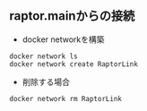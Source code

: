 ## raptor.mainからの接続

- docker networkを構築
```
docker network ls
docker network create RaptorLink
```
- 削除する場合
```
docker network rm RaptorLink
```
